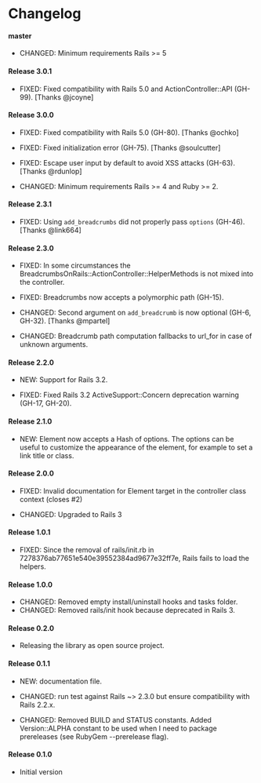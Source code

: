 # Changelog


#### master

- CHANGED: Minimum requirements Rails >= 5


#### Release 3.0.1

- FIXED: Fixed compatibility with Rails 5.0 and ActionController::API (GH-99). [Thanks @jcoyne]


#### Release 3.0.0

- FIXED: Fixed compatibility with Rails 5.0 (GH-80). [Thanks @ochko]
- FIXED: Fixed initialization error (GH-75). [Thanks @soulcutter]
- FIXED: Escape user input by default to avoid XSS attacks (GH-63). [Thanks @rdunlop]

- CHANGED: Minimum requirements Rails >= 4 and Ruby >= 2.


#### Release 2.3.1

- FIXED: Using `add_breadcrumbs` did not properly pass `options` (GH-46). [Thanks @link664]


#### Release 2.3.0

- FIXED: In some circumstances the BreadcrumbsOnRails::ActionController::HelperMethods is not mixed into the controller.
- FIXED: Breadcrumbs now accepts a polymorphic path (GH-15).

- CHANGED: Second argument on `add_breadcrumb` is now optional (GH-6, GH-32). [Thanks @mpartel]
- CHANGED: Breadcrumb path computation fallbacks to url_for in case of unknown arguments.


#### Release 2.2.0

- NEW: Support for Rails 3.2.

- FIXED: Fixed Rails 3.2 ActiveSupport::Concern deprecation warning (GH-17, GH-20).


#### Release 2.1.0

- NEW: Element now accepts a Hash of options. The options can be useful to customize the appearance of the element, for example to set a link title or class.


#### Release 2.0.0

- FIXED: Invalid documentation for Element target in the controller class context (closes #2)

- CHANGED: Upgraded to Rails 3


#### Release 1.0.1

- FIXED: Since the removal of rails/init.rb in 7278376ab77651e540e39552384ad9677e32ff7e, Rails fails to load the helpers.


#### Release 1.0.0

- CHANGED: Removed empty install/uninstall hooks and tasks folder.
- CHANGED: Removed rails/init hook because deprecated in Rails 3.


#### Release 0.2.0

- Releasing the library as open source project.


#### Release 0.1.1


- NEW: documentation file.

- CHANGED: run test against Rails ~> 2.3.0 but ensure compatibility with Rails 2.2.x.
- CHANGED: Removed BUILD and STATUS constants. Added Version::ALPHA constant to be used when I need to package prereleases (see RubyGem --prerelease flag).


#### Release 0.1.0

- Initial version
